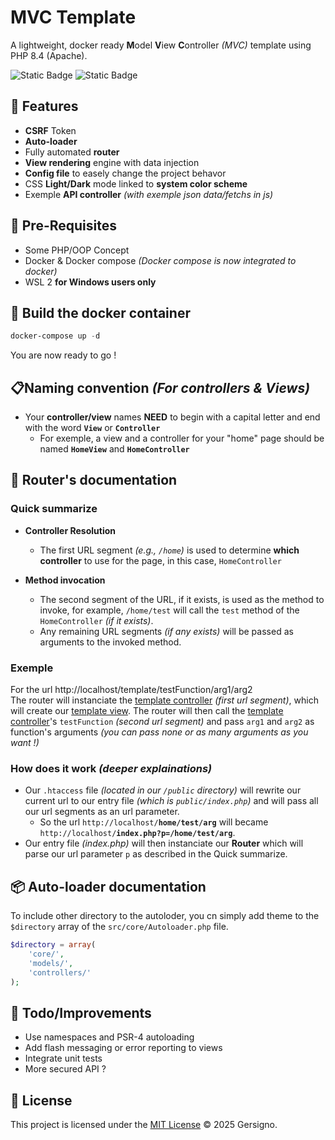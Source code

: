# MVC Template
A lightweight, docker ready **M**odel **V**iew **C**ontroller *(MVC)* template using PHP 8.4 (Apache).

![Static Badge](https://img.shields.io/badge/PHP-8.4-%23777BB4.svg?style=plastic&logo=php&logoColor=white)
![Static Badge](https://img.shields.io/badge/Docker-Compose-%232496ED.svg?style=plastic&logo=docker&logoColor=white)

## 🧩 Features

- **CSRF** Token
- **Auto-loader**
- Fully automated **router**
- **View rendering** engine with data injection
- **Config file** to easely change the project behavor
- CSS **Light/Dark** mode linked to **system color scheme**
- Exemple **API controller** *(with exemple json data/fetchs in js)*

## 🧰 Pre-Requisites 

- Some PHP/OOP Concept
- Docker & Docker compose *(Docker compose is now integrated to docker)*
- WSL 2 **for Windows users only**

## 🐋 Build the docker container

```powershell
docker-compose up -d
```

You are now ready to go !

## 📋Naming convention *(For controllers & Views)*

- Your **controller/view** names **NEED** to begin with a capital letter and end with the word **`View`** or **`Controller`**
    - For exemple, a view and a controller for your "home" page should be named **`HomeView`** and **`HomeController`**

## 🤖 Router's documentation

### Quick summarize

- **Controller Resolution**
    - The first URL segment *(e.g., `/home`)* is used to determine **which controller** to use for the page, in this case, `HomeController`

- **Method invocation**
    - The second segment of the URL, if it exists, is used as the method to invoke, for example, `/home/test` will call the `test` method of the `HomeController` *(if it exists)*.
    - Any remaining URL segments *(if any exists)* will be passed as arguments to the invoked method.

### Exemple

For the url http://localhost/template/testFunction/arg1/arg2<br>
The router will instanciate the [template controller](https://github.com/Gersigno/MVC-Template/blob/main/src/controllers/TemplateController.php) *(first url segment)*, which will create our [template view](https://github.com/Gersigno/MVC-Template/blob/main/src/views/TemplateView.php).
The router will then call the [template controller](https://github.com/Gersigno/MVC-Template/blob/main/src/controllers/TemplateController.php)'s `testFunction` *(second url segment)* and pass `arg1` and `arg2` as function's arguments *(you can pass none or as many arguments as you want !)*

### How does it work *(deeper explainations)*
- Our `.htaccess` file *(located in our `/public` directory)* will rewrite our current url to our entry file *(which is `public/index.php`)* and will pass all our url segments as an url parameter.
    - So the url `http://localhost/`**`home/test/arg`** will became `http://localhost/`**`index.php?p=/home/test/arg`**.
- Our entry file *(index.php)* will then instanciate our **Router** which will parse our url parameter `p` as described in the Quick summarize.

## 📦 Auto-loader documentation
To include other directory to the autoloder, you cn simply add theme to the `$directory` array of the `src/core/Autoloader.php` file.

```php
$directory = array(
    'core/', 
    'models/', 
    'controllers/'
);
```

## 🧼 Todo/Improvements
- Use namespaces and PSR-4 autoloading
- Add flash messaging or error reporting to views
- Integrate unit tests
- More secured API ?

## 🧾 License
This project is licensed under the [MIT License](./LICENSE.md) © 2025 Gersigno.